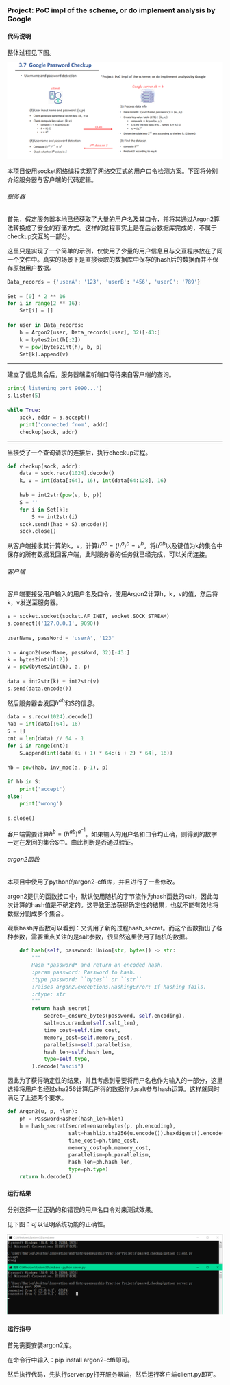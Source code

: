 ### Project: PoC impl of the scheme, or do implement analysis by Google

#### 代码说明

整体过程见下图。

![image-20220727164829472](./algorithm.png)

本项目使用socket网络编程实现了网络交互式的用户口令检测方案。下面将分别介绍服务器与客户端的代码逻辑。

###### 服务器

首先，假定服务器本地已经获取了大量的用户名及其口令，并将其通过Argon2算法转换成了安全的存储方式。这样的过程事实上是在后台数据库完成的，不属于checkup交互的一部分。

这里只是实现了一个简单的示例，仅使用了少量的用户信息且与交互程序放在了同一个文件中。真实的场景下是直接读取的数据库中保存的hash后的数据而并不保存原始用户数据。

```python
Data_records = {'userA': '123', 'userB': '456', 'userC': '789'}

Set = [0] * 2 ** 16
for i in range(2 ** 16):
    Set[i] = []

for user in Data_records:
    h = Argon2(user, Data_records[user], 32)[-43:]
    k = bytes2int(h[:2])
    v = pow(bytes2int(h), b, p)
    Set[k].append(v)
```

------

建立了信息集合后，服务器端监听端口等待来自客户端的查询。

```python
print('listening port 9090...')
s.listen(5)

while True:
    sock, addr = s.accept()
    print('connected from', addr)
    checkup(sock, addr)
```

------

当接受了一个查询请求的连接后，执行checkup过程。

```python
def checkup(sock, addr):
    data = sock.recv(1024).decode()
    k, v = int(data[:64], 16), int(data[64:128], 16)

    hab = int2str(pow(v, b, p))
    S = ''
    for i in Set[k]:
        S += int2str(i)
    sock.send((hab + S).encode())
    sock.close()
```

从客户端接收其计算的k，v，计算$h^{ab}=(h^a)^b=v^b$。将$h^{ab}$以及键值为k的集合中保存的所有数据发回客户端，此时服务器的任务就已经完成，可以关闭连接。

###### 客户端

客户端要接受用户输入的用户名及口令，使用Argon2计算h，k，v的值，然后将k，v发送至服务器。

```python
s = socket.socket(socket.AF_INET, socket.SOCK_STREAM)
s.connect(('127.0.0.1', 9090))

userName, passWord = 'userA', '123'

h = Argon2(userName, passWord, 32)[-43:]
k = bytes2int(h[:2])
v = pow(bytes2int(h), a, p)

data = int2str(k) + int2str(v)
s.send(data.encode())
```

然后服务器会发回$h^{ab}$和S的信息。

```python
data = s.recv(1024).decode()
hab = int(data[:64], 16)
S = []
cnt = len(data) // 64 - 1
for i in range(cnt):
    S.append(int(data[(i + 1) * 64:(i + 2) * 64], 16))

hb = pow(hab, inv_mod(a, p-1), p)

if hb in S:
    print('accept')
else:
    print('wrong')

s.close()
```

客户端需要计算$h^b=(h^{ab})^{a^{-1}}$。如果输入的用户名和口令均正确，则得到的数字一定在发回的集合S中。由此判断是否通过验证。

###### argon2函数

本项目中使用了python的argon2-cffi库，并且进行了一些修改。

argon2提供的函数接口中，默认使用随机的字节流作为hash函数的salt，因此每次计算的hash值是不确定的。这导致无法获得确定性的结果，也就不能有效地将数据分割成多个集合。

观察hash库函数可以看到：又调用了新的过程hash_secret。而这个函数指出了各种参数，需要重点关注的是salt参数，很显然这里使用了随机的数据。

```python
    def hash(self, password: Union[str, bytes]) -> str:
        """
        Hash *password* and return an encoded hash.
        :param password: Password to hash.
        :type password: ``bytes`` or ``str``
        :raises argon2.exceptions.HashingError: If hashing fails.
        :rtype: str
        """
        return hash_secret(
            secret=_ensure_bytes(password, self.encoding),
            salt=os.urandom(self.salt_len),
            time_cost=self.time_cost,
            memory_cost=self.memory_cost,
            parallelism=self.parallelism,
            hash_len=self.hash_len,
            type=self.type,
        ).decode("ascii")
```

因此为了获得确定性的结果，并且考虑到需要将用户名也作为输入的一部分，这里选择将用户名经过sha256计算后所得的数据作为salt参与hash运算。这样就同时满足了上述两个要求。

```python
def Argon2(u, p, hlen):
    ph = PasswordHasher(hash_len=hlen)
    h = hash_secret(secret=ensurebytes(p, ph.encoding),
                    salt=hashlib.sha256(u.encode()).hexdigest().encode(),
                    time_cost=ph.time_cost,
                    memory_cost=ph.memory_cost,
                    parallelism=ph.parallelism,
                    hash_len=ph.hash_len,
                    type=ph.type)
    return h.decode()
```

#### 运行结果

分别选择一组正确的和错误的用户名口令对来测试效果。

见下图：可以证明系统功能的正确性。

![image-20220727171527239](./reslut.png)

#### 运行指导

首先需要安装argon2库。

在命令行中输入：pip install argon2-cffi即可。

然后执行代码，先执行server.py打开服务器端，然后运行客户端client.py即可。
